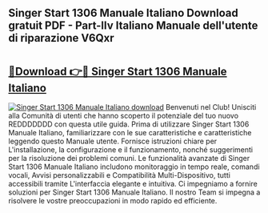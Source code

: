 ## Singer Start 1306 Manuale Italiano Download gratuit PDF - Part-lIv Italiano Manuale dell'utente di riparazione V6Qxr

# <h2><a href="http://dfgsawo.blite.top/?on=Singer+Start+1306+Manuale+Italiano">🔗Download 👉🔴 Singer Start 1306 Manuale Italiano</a></h2>

[![Singer Start 1306 Manuale Italiano download](https://i.imgur.com/lujVjoI.png)](http://dfgsawo.blite.top/?on=Singer+Start+1306+Manuale+Italiano)
Benvenuti nel Club! Unisciti alla Comunità di utenti che hanno scoperto il potenziale del tuo nuovo REDDDDDDD con questa utile guida. Prima di utilizzare Singer Start 1306 Manuale Italiano, familiarizzare con le sue caratteristiche e caratteristiche leggendo questo Manuale utente. Fornisce istruzioni chiare per L'installazione, la configurazione e il funzionamento, nonché suggerimenti per la risoluzione dei problemi comuni. Le funzionalità avanzate di Singer Start 1306 Manuale Italiano includono monitoraggio in tempo reale, comandi vocali, Avvisi personalizzabili e Compatibilità Multi-Dispositivo, tutti accessibili tramite L'interfaccia elegante e intuitiva. Ci impegniamo a fornire soluzioni per Singer Start 1306 Manuale Italiano. Il nostro Team si impegna a risolvere le vostre preoccupazioni in modo rapido ed efficiente.
